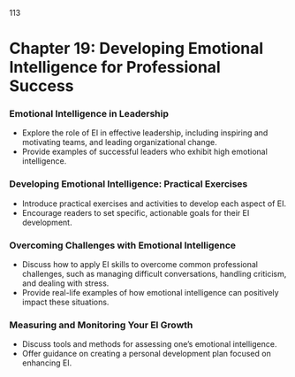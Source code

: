 113

# **Chapter 19: Developing Emotional Intelligence for Professional Success**

### **Emotional Intelligence in Leadership**

- Explore the role of EI in effective leadership, including inspiring and motivating teams, and leading 
organizational change.
- Provide examples of successful leaders who exhibit high emotional intelligence.

### **Developing Emotional Intelligence: Practical Exercises**

- Introduce practical exercises and activities to develop each aspect of EI.
- Encourage readers to set specific, actionable goals for their EI development.

### **Overcoming Challenges with Emotional Intelligence**

- Discuss how to apply EI skills to overcome common professional challenges, such as managing difficult 
conversations, handling criticism, and dealing with stress.
- Provide real-life examples of how emotional intelligence can positively impact these situations.

### **Measuring and Monitoring Your EI Growth**
- Discuss tools and methods for assessing one’s emotional intelligence.
- Offer guidance on creating a personal development plan focused on enhancing EI.


